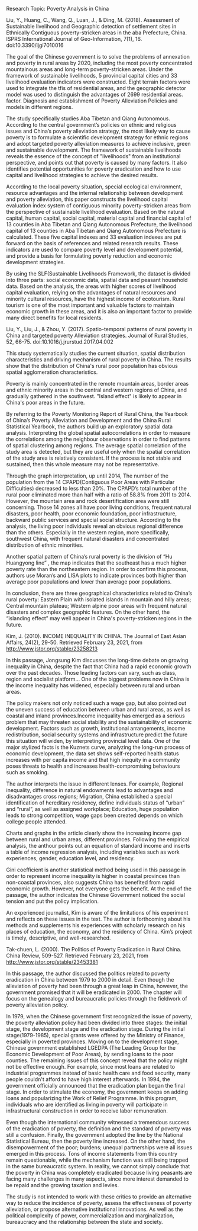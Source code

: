 Research Topic: Poverty Analysis in China

Liu, Y., Huang, C., Wang, Q., Luan, J., & Ding, M. (2018). Assessment of Sustainable livelihood and Geographic detection of settlement sites in Ethnically Contiguous poverty-stricken areas in the aba Prefecture, China. ISPRS International Journal of Geo-Information, 7(1), 16. doi:10.3390/ijgi7010016

The goal of the Chinese government is to solve the problems of annexation and poverty in rural areas by 2020, including the most poverty concentrated mountainous areas and long-term poverty-stricken areas. Under the framework of sustainable livelihoods, 5 provincial capital cities and 33 livelihood evaluation indicators were constructed. Eight terrain factors were used to integrate the tfis of residential areas, and the geographic detector model was used to distinguish the advantages of 2699 residential areas. factor. Diagnosis and establishment of Poverty Alleviation Policies and models in different regions.

The study specifically studies Aba Tibetan and Qiang Autonomous. According to the central government’s policies on ethnic and religious issues and China’s poverty alleviation strategy, the most likely way to cause poverty is to formulate a scientific development strategy for ethnic regions and adopt targeted poverty alleviation measures to achieve inclusive, green and sustainable development. The framework of sustainable livelihoods reveals the essence of the concept of "livelihoods" from an institutional perspective, and points out that poverty is caused by many factors. It also identifies potential opportunities for poverty eradication and how to use capital and livelihood strategies to achieve the desired results.

According to the local poverty situation, special ecological environment, resource advantages and the internal relationship between development and poverty alleviation, this paper constructs the livelihood capital evaluation index system of contiguous minority poverty-stricken areas from the perspective of sustainable livelihood evaluation. Based on the natural capital, human capital, social capital, material capital and financial capital of 13 counties in Aba Tibetan and Qiang Autonomous Prefecture, the livelihood capital of 13 counties in Aba Tibetan and Qiang Autonomous Prefecture is calculated. These five capital indexes and 33 evaluation indexes are put forward on the basis of references and related research results. These indicators are used to compare poverty level and development potential, and provide a basis for formulating poverty reduction and economic development strategies.

By using the SLF(Sustainable Livelihoods Framework, the dataset is divided into three parts: social economic data, spatial data and peasant household data. Based on the analysis, the areas with higher scores of livelihood capital evaluation, relying on the advantages of natural resources and minority cultural resources, have the highest income of ecotourism. Rural tourism is one of the most important and valuable factors to maintain economic growth in these areas, and it is also an important factor to provide many direct benefits for local residents.

Liu, Y., Liu, J., & Zhou, Y. (2017). Spatio-temporal patterns of rural poverty in China and targeted poverty Alleviation strategies. Journal of Rural Studies, 52, 66-75. doi:10.1016/j.jrurstud.2017.04.002

This study systematically studies the current situation, spatial distribution characteristics and driving mechanism of rural poverty in China. The results show that the distribution of China's rural poor population has obvious spatial agglomeration characteristics.

Poverty is mainly concentrated in the remote mountain areas, border areas and ethnic minority areas in the central and western regions of China, and gradually gathered in the southwest. "Island effect" is likely to appear in China's poor areas in the future.

By referring to the Poverty Monitoring Report of Rural China, the Yearbook of China’s Poverty Alleviation and Development and the China Rural Statistical Yearbook, the authors build up an exploratory spatial data analysis. Interpreting the global spatial autocorrelations in order to measure the correlations among the neighbour observations in order to find patterns of spatial clustering among regions. The average spatial correlation of the study area is detected, but they are useful only when the spatial correlation of the study area is relatively consistent. If the process is not stable and sustained, then this whole measure may not be representative.

Through the graph interpretation, up until 2014, The number of the population from the 14 CPAPD(Contiguous Poor Areas with Particular Difficulties) decreased to less than 20%. The CPAPD’s total number of the rural poor eliminated more than half with a ratio of 58.8% from 2011 to 2014. However, the mountain area and rock desertification area were still concerning. Those 14 zones all have poor living conditions, frequent natural disasters, poor health, poor economic foundation, poor infrastructure, backward public services and special social structure. According to the analysis, the living poor individuals reveal an obvious regional difference than the others. Especially in the western region, more specifically, southwest China, with frequent natural disasters and concentrated distribution of ethnic minorities.

Another spatial pattern of China’s rural poverty is the division of “Hu Huangyong line” , the map indicates that the southeast has a much higher poverty rate than the northeastern region. In order to confirm this process, authors use Moran’s and LISA plots to indicate provinces both higher than average poor populations and lower than average poor populations.

In conclusion, there are three geographical characteristics related to China’s rural poverty: Eastern Plain with isolated islands in mountain and hilly areas; Central mountain plateau; Western alpine poor areas with frequent natural disasters and complex geographic features. On the other hand, the “islanding effect” may well appear in China's poverty-stricken regions in the future. 

Kim, J. (2010). INCOME INEQUALITY IN CHINA. The Journal of East Asian Affairs, 24(2), 29-50. Retrieved February 23, 2021, from http://www.jstor.org/stable/23258213

In this passage, Jongsung Kim discusses the long-time debate on growing inequality in China, despite the fact that China had a rapid economic growth over the past decades. Those leading factors can vary, such as class, region and socialist platform… One of the biggest problems now in China is the income inequality has widened, especially between rural and urban areas.

The policy makers not only noticed such a wage gap, but also pointed out the uneven success of education between urban and rural areas, as well as coastal and inland provinces.Income inequality has emerged as a serious problem that may threaten social stability and the sustainability of economic development. Factors such as growth, institutional arrangements, income redistribution, social security systems and infrastructure predict the future this situation will widen, by interpreting provincial level data. One of the major stylized facts is the Kuznets curve, analyzing the long-run process of economic development, the data set shows self-reported health status increases with per capita income and that high inequity in a community poses threats to health and increases health-compromising behaviours such as smoking.

The author interprets the issue in different lenses. For example, Regional inequality, difference in natural endowments lead to advantages and disadvantages cross regions; Migration, China established a special identification of hereditary residency, define individuals status of “urban” and “rural”, as well as assigned workplace; Education, huge population leads to strong competition, wage gaps been created depends on which college people attended.

Charts and graphs in the article clearly show the increasing income gap between rural and urban areas, different provinces. Following the empirical analysis, the anthour points out an equation of standard income and inserts a table of income regression analysis, including variables such as work experiences, gender, education level, and residency.

Gini coefficient is another statistical method being used in this passage in order to represent income inequality is higher in coastal provinces than non-coastal provinces, also suggests China has benefited from rapid economic growth. However, not everyone gets the benefit. At the end of the passage, the author indicates the Chinese Government noticed the social tension and put the policy implication.

An experienced journalist, Kim is aware of the limitations of his experiment and reflects on these issues in the text. The author is forthcoming about his methods and supplements his experiences with scholarly research on his places of education, the economy, and the residency of China. Kim’s project is timely, descriptive, and well-researched. 

Tak-chuen, L. (2000). The Politics of Poverty Eradication in Rural China. China Review, 509-527. Retrieved February 23, 2021, from http://www.jstor.org/stable/23453381

In this passage, the author discussed the politics related to poverty eradication in China between 1979 to 2000 in detail. Even though the alleviation of poverty had been through a great leap in China, however, the government promised that it will be eradicated in 2000. The chapter will focus on the genealogy and bureaucratic policies through the fieldwork of poverty alleviation policy. 

In 1979, when the Chinese government first recognized the issue of poverty, the poverty alleviation policy had been divided into three stages: the initial stage, the development stage and the eradication stage. During the initial stage(1979-1985), special grants were offered by the Ministry of Finance, especially in poverted provinces. Moving on to the development stage, Chinese government established LGEDPA (The Leading Group for the Economic Development of Poor Areas), by sending loans to the poor counties. The remaining issues of this concept reveal that the policy might not be effective enough. For example, since most loans are related to industrial programmes instead of basic health care and food security,  many people couldn't afford to have high interest afterwards. In 1994, the government officially announced that the eradication plan began the final stage. In order to stimulate the economy, the government keeps on adding loans and popularizing the Work of Relief Programme. In this program, individuals who are identified as living in poverty will participate in infrastructural construction in order to receive labor remuneration.

Even though the international community witnessed a tremendous success of the eradication of poverty, the definition and the standard of poverty was still a confusion. Finally, the government adopted the line by the National Statistical Bureau, then the poverty line increased. On the other hand, the disempowerment of the poor; burdens; unequal partnerships were all issues emerged in this process. Tons of income statements from this country remain questionable, while the mechanism function was still being trapped in the same bureaucratic system.  In reality, we cannot simply conclude that the poverty in China was completely eradicated because living peasants are facing many challenges in many aspects, since more interest demanded to be repaid and the growing taxation and levies. 

The study is not intended to work with these critics to provide an alternative way to reduce the incidence of poverty, assess the effectiveness of poverty alleviation, or propose alternative institutional innovations. As well as the political complexity of power, commercialization and marginalization, bureaucracy and the relationship between the state and society.  

